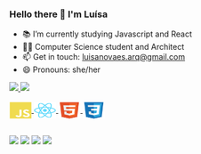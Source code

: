 ### Hello there 👋 I'm Luísa

- 📚 I’m currently studying Javascript and React 
- 👩‍🎓 Computer Science student and Architect
- 📫 Get in touch: luisanovaes.arq@gmail.com
- 😄 Pronouns: she/her

<div align="left">
  <a href="https://github.com/luisacmn">
   <img height="150em" src="https://github-readme-stats.vercel.app/api?username=luisacmn&show_icons=true&theme=gothan" />
   <img height="150em" src="https://github-readme-stats.vercel.app/api/top-langs/?username=luisacmn&layout=compact&theme=gothan" />
</div>
  
<div style="display: inline_block"><br>
  <img align="center" alt="luisa-Js" height="30" width="40" src="https://raw.githubusercontent.com/devicons/devicon/master/icons/javascript/javascript-plain.svg">
  <img align="center" alt="luisa-React" height="30" width="40" src="https://raw.githubusercontent.com/devicons/devicon/master/icons/react/react-original.svg">
  <img align="center" alt="luisa-HTML" height="30" width="40" src="https://raw.githubusercontent.com/devicons/devicon/master/icons/html5/html5-original.svg">
  <img align="center" alt="luisa-CSS" height="30" width="40" src="https://raw.githubusercontent.com/devicons/devicon/master/icons/css3/css3-original.svg">
</div>

 ##
  
<div> 
  <a href="https://instagram.com/luisanovaescm" target="_blank"><img src="https://img.shields.io/badge/-Instagram-%23E4405F?style=for-the-badge&logo=instagram&logoColor=white" target="_blank"></a>
  <a href = "mailto:luisanovaes.arq@gmail.com"><img src="https://img.shields.io/badge/-Gmail-%23333?style=for-the-badge&logo=gmail&logoColor=white" target="_blank"></a>
  <a href="https://www.linkedin.com/in/lcmnovaes" target="_blank"><img src="https://img.shields.io/badge/-LinkedIn-%230077B5?style=for-the-badge&logo=linkedin&logoColor=white" target="_blank"></a> 
  <a href="https://twitter.com/luisacoding"> <img src="https://img.shields.io/badge/Twitter-1DA1F2?style=for-the-badge&logo=twitter&logoColor=white"></a> 
</div>
  
  
